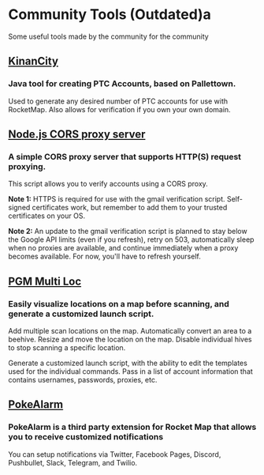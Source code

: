 # Community Tools (Outdated)a
Some useful tools made by the community for the community

## [KinanCity](https://github.com/drallieiv/KinanCity)
### Java tool for creating PTC Accounts, based on Pallettown.
Used to generate any desired number of PTC accounts for use with RocketMap.
Also allows for verification if you own your own domain.

## [Node.js CORS proxy server](https://github.com/sebastienvercammen/node-cors-proxy-server)
### A simple CORS proxy server that supports HTTP(S) request proxying.

This script allows you to verify accounts using a CORS proxy.

**Note 1:** HTTPS is required for use with the gmail verification script. Self-signed certificates work, but remember to add them to your trusted certificates on your OS.

**Note 2:** An update to the gmail verification script is planned to stay below the Google API limits (even if you refresh), retry on 503, automatically sleep when no proxies are available, and continue immediately when a proxy becomes available. For now, you'll have to refresh yourself.

## [PGM Multi Loc](https://voxx.github.io/pgm-multiloc/)
### Easily visualize locations on a map before scanning, and generate a customized launch script.
Add multiple scan locations on the map. Automatically convert an area to a beehive. Resize and move the location on the map. Disable individual hives to stop scanning a specific location.

Generate a customized launch script, with the ability to edit the templates used for the individual commands. Pass in a list of account information that contains usernames, passwords, proxies, etc.

## [PokeAlarm](https://github.com/kvangent/PokeAlarm)
### PokeAlarm is a third party extension for Rocket Map that allows you to receive customized notifications 
You can setup notifications via Twitter, Facebook Pages, Discord, Pushbullet, Slack, Telegram, and Twilio. 


